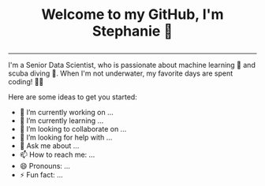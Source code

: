 # <p align="center">Welcome to my GitHub, I'm Stephanie 👋</p>
---
I'm a Senior Data Scientist, who is passionate about machine learning 🤖 and scuba diving 🤿.  When I'm not underwater, my favorite days are spent coding! 👩‍💻

Here are some ideas to get you started:

- 🔭 I’m currently working on ...
- 🌱 I’m currently learning ...
- 👯 I’m looking to collaborate on ...
- 🤔 I’m looking for help with ...
- 💬 Ask me about ...
- 📫 How to reach me: ...
- 😄 Pronouns: ...
- ⚡ Fun fact: ...
